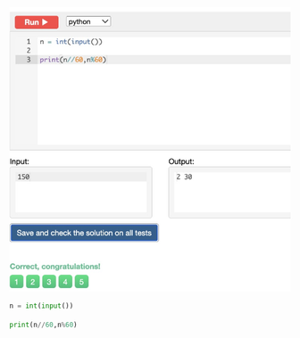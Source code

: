 ![Solution](https://github.com/KaiFig/unit-1/blob/main/Snakify/Lesson%202/Digital_clock.jpg)

```.py
n = int(input())

print(n//60,n%60)
